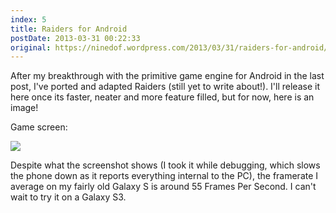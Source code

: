 ```yaml
---
index: 5
title: Raiders for Android
postDate: 2013-03-31 00:22:33
original: https://ninedof.wordpress.com/2013/03/31/raiders-for-android/
---
```


After my breakthrough with the primitive game engine for Android in the last post, I've ported and adapted Raiders (still yet to write about!). I'll release it here once its faster, neater and more feature filled, but for now, here is an image!

Game screen:

![](http://ninedof.files.wordpress.com/2013/03/raider-gameplay1.png)

Despite what the screenshot shows (I took it while debugging, which slows the phone down as it reports everything internal to the PC), the framerate I average on my fairly old Galaxy S is around 55 Frames Per Second. I can't wait to try it on a Galaxy S3.
